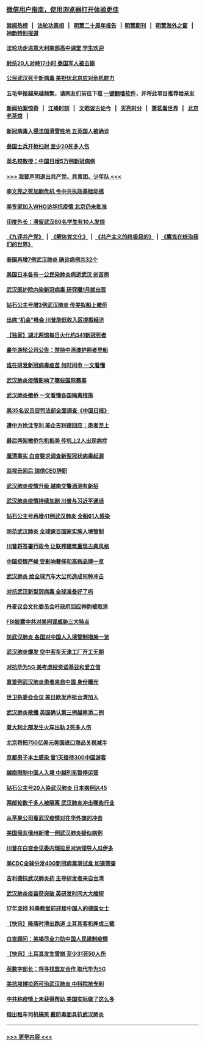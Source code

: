 ### [微信用户指南，使用浏览器打开体验更佳](https://github.com/gfw-breaker/banned-news1/blob/master/indexes/wechat-guide.md?t=0)
#### [禁闻热榜](热点新闻.md?t=0)  &nbsp;&nbsp;|&nbsp;&nbsp; [法轮功真相](https://github.com/gfw-breaker/truth/blob/master/README.md?t=0) &nbsp;&nbsp;|&nbsp;&nbsp; [明慧二十周年报告](https://github.com/gfw-breaker/mh-reports/blob/master/README.md?t=0) &nbsp;&nbsp;|&nbsp;&nbsp;[明慧期刊](https://github.com/gfw-breaker/mh-qikan) &nbsp;&nbsp;|&nbsp;&nbsp; [明慧海外之窗](https://github.com/gfw-breaker/mh-news/blob/master/README.md?t=0) &nbsp;&nbsp;|&nbsp;&nbsp; [神韵特别报道](https://github.com/gfw-breaker/mh-news/blob/master/shenyun.md?t=0)
#### [法轮功走进意大利南部高中课堂 学生欢迎](../pages/nsc418/n11853859.md?t=02091611) 
#### [射杀20人对峙17小时 泰国军人被击毙](../pages/nsc418/n11854869.md?t=02091611) 
#### [公民武汉死于新病毒 美担忧北京应对危机能力](../pages/nsc418/n11854331.md?t=02091611) 
#### 五毛举报越来越频繁，请网友们前往下载 [一键翻墙软件](https://github.com/gfw-breaker/ssr-accounts)，并将此项目推荐给亲友
#### [新闻拍案惊奇](https://github.com/gfw-breaker/banned-news1/blob/master/pages/link4.md) &nbsp;&nbsp;|&nbsp;&nbsp; [江峰时刻](https://github.com/gfw-breaker/banned-news1/blob/master/pages/link4.md) &nbsp;&nbsp;|&nbsp;&nbsp; [文昭谈古论今](https://github.com/gfw-breaker/banned-news1/blob/master/pages/link4.md) &nbsp;&nbsp;|&nbsp;&nbsp; [天亮时分](https://github.com/gfw-breaker/banned-news1/blob/master/pages/link4.md) &nbsp;&nbsp;|&nbsp;&nbsp; [萧茗看世界](https://github.com/gfw-breaker/banned-news1/blob/master/pages/link4.md) &nbsp;&nbsp;|&nbsp;&nbsp; [北京老茶馆](https://github.com/gfw-breaker/banned-news1/blob/master/pages/link4.md) &nbsp;&nbsp;|&nbsp;&nbsp; 
#### [新冠病毒入侵法国滑雪胜地 五英国人被确诊](../pages/nsc418/n11854307.md?t=02091611) 
#### [泰国士兵开枪扫射 至少20死多人伤](../pages/nsc418/n11854276.md?t=02091611) 
#### [英名校教授：中国日增5万例新冠病例](../pages/nsc418/n11854174.md?t=02091611) 
#### [>>> 我要声明退出共产党、共青团、少年队 <<<](https://github.com/begood0513/goodnews/blob/master/quit/letter.md) 
#### [李文亮之死加剧危机 令中共执政基础动摇](../pages/nsc418/n11854003.md?t=02091611) 
#### [美专家加入WHO访华抗疫情 北京仍未批准](../pages/nsc418/n11854043.md?t=02091611) 
#### [印度外长：滞留武汉80名学生有10人发烧](../pages/nsc418/n11853821.md?t=02091611) 
#### [《九评共产党》](https://github.com/begood0513/9ping.md/blob/master/README.md) &nbsp;|&nbsp; [《解体党文化》](../../../../jtdwh.md/blob/master/README.md)  &nbsp;|&nbsp; [《共产主义的终极目的》](../../../../gczydzjmd.md/blob/master/README.md) &nbsp;|&nbsp; [《魔鬼在统治我们的世界》](../../../../mgztzwmdsj.md/blob/master/README.md) 
#### [泰国再增7例武汉肺炎 确诊病例共32个](../pages/nsc418/n11853808.md?t=02091611) 
#### [美国日本各有一公民染肺炎病逝武汉 创首例](../pages/nsc418/n11853509.md?t=02091611) 
#### [武汉医护院内染新冠病毒 研究曝1月就出现](../pages/nsc418/n11852928.md?t=02091611) 
#### [钻石公主号增3例武汉肺炎 传美拟船上撤侨](../pages/nsc418/n11853240.md?t=02091611) 
#### [出席“机会”峰会 川普助低收入区提振经济](../pages/nsc418/n11853232.md?t=02091611) 
#### [【独家】湖北两馆每日火化约341新冠死者](../pages/nsc418/n11845444.md?t=02091611) 
#### [豪华游轮公司公告：禁持中港澳护照者登船](../pages/nsc418/n11852761.md?t=02091611) 
#### [谁在研发新冠病毒疫苗 何时问市 一文看懂](../pages/nsc418/n11852840.md?t=02091611) 
#### [武汉肺炎疫情影响了哪些国际赛事](../pages/nsc418/n11852441.md?t=02091611) 
#### [武汉肺炎撤侨 一文看懂各国隔离措施](../pages/nsc418/n11844216.md?t=02091611) 
#### [美35名议员促司法部全面调查《中国日报》](../pages/nsc418/n11852435.md?t=02091611) 
#### [遭中方抢注专利 美企吉利德回应：患者至上](../pages/nsc418/n11852037.md?t=02091611) 
#### [最后两架撤侨包机抵美 传机上2人出现病症](../pages/nsc418/n11852173.md?t=02091611) 
#### [厘清事实 白宫要求调查新型冠状病毒起源](../pages/nsc418/n11852106.md?t=02091611) 
#### [监视丑闻后 瑞信CEO辞职](../pages/nsc418/n11852127.md?t=02091611) 
#### [武汉肺炎疫情升级 越南交警酒测有新招](../pages/nsc418/n11851632.md?t=02091611) 
#### [武汉肺炎疫情持续加剧 川普与习近平通话](../pages/nsc418/n11851613.md?t=02091611) 
#### [钻石公主号再增41例武汉肺炎 全船61人感染](../pages/nsc418/n11850401.md?t=02091611) 
#### [防范武汉肺炎 全球逾百国家实施入境管制](../pages/nsc418/n11850557.md?t=02091611) 
#### [川普将签署行政令 让联邦建筑重现古典风格](../pages/nsc418/n11850654.md?t=02091611) 
#### [中国疫情严峻 受影响奢侈和高档品牌一览](../pages/nsc418/n11850319.md?t=02091611) 
#### [武汉肺炎 给全球汽车大公司造成何种冲击](../pages/nsc418/n11850056.md?t=02091611) 
#### [对抗武汉新型冠病毒 全球准备好了吗](../pages/nsc418/n11850142.md?t=02091611) 
#### [丹麦议会文化委员会吁政府回应神韵被取消](../pages/nsc418/n11849312.md?t=02091611) 
#### [FBI披露中共对美间谍威胁三大特点](../pages/nsc418/n11849700.md?t=02091611) 
#### [防武汉肺炎 各国对中国人入境管制措施一览](../pages/nsc418/n11838726.md?t=02091611) 
#### [武汉肺炎爆发 空中客车天津工厂开工无期](../pages/nsc418/n11849634.md?t=02091611) 
#### [对抗华为5G 美考虑投资诺基亚和爱立信](../pages/nsc418/n11849510.md?t=02091611) 
#### [意首例武汉肺炎患者来自中国 身份曝光](../pages/nsc418/n11849454.md?t=02091611) 
#### [世卫执委会会议 美日欧发声挺台湾加入](../pages/nsc418/n11849433.md?t=02091611) 
#### [武汉肺炎散播 英国确认第三例越南添二例](../pages/nsc418/n11849439.md?t=02091611) 
#### [意大利北部发生火车出轨 2死多人伤](../pages/nsc418/n11848999.md?t=02091611) 
#### [北京将把750亿美元美国进口商品关税减半](../pages/nsc418/n11848896.md?t=02091611) 
#### [京都男子本土感染 曾1天接待300中国游客](../pages/nsc418/n11848641.md?t=02091611) 
#### [越南限制中国人入境 中越列车暂停运营](../pages/nsc418/n11847844.md?t=02091611) 
#### [钻石公主号20人染武汉肺炎 日本病例达45](../pages/nsc418/n11847823.md?t=02091611) 
#### [两邮轮数千多人被隔离 武汉肺炎冲击哪些行业](../pages/nsc418/n11847456.md?t=02091611) 
#### [从苹果公司看武汉疫情对在华外商的冲击](../pages/nsc418/n11847586.md?t=02091611) 
#### [美国俄亥俄州新增一例武汉肺炎疑似病例](../pages/nsc418/n11847714.md?t=02091611) 
#### [川普在白宫会见委内瑞拉反对派领导人瓜伊多](../pages/nsc418/n11847391.md?t=02091611) 
#### [美CDC全球分发400新冠病毒测试盒 加速筛查](../pages/nsc418/n11847260.md?t=02091611) 
#### [吉利德抗武汉肺炎药 主导研发者来自台湾](../pages/nsc418/n11847064.md?t=02091611) 
#### [武汉肺炎疫苗获突破 英研发时间大大缩短](../pages/nsc418/n11846915.md?t=02091611) 
#### [17年坚持 科隆教堂前迎接中国人的德国女士](../pages/nsc418/n11846781.md?t=02091611) 
#### [【快讯】降落时滑出跑道 土耳其客机摔成三截](../pages/nsc418/n11847021.md?t=02091611) 
#### [白宫顾问：美竭尽全力助中国人民遏制疫情](../pages/nsc418/n11846756.md?t=02091611) 
#### [【快讯】土耳其发生雪崩 至少31死50人伤](../pages/nsc418/n11846680.md?t=02091611) 
#### [英数字部长：将寻找盟友合作 取代华为5G](../pages/nsc418/n11846485.md?t=02091611) 
#### [美抗埃博拉药可治武汉肺炎 中科院抢专利](../pages/nsc418/n11846409.md?t=02091611) 
#### [中共称疫情上未获得帮助 美国实际做了这么多](../pages/nsc418/n11846008.md?t=02091611) 
#### [俄出租车司机搞笑 戴防毒面具抗武汉肺炎](../pages/nsc418/n11845703.md?t=02091611) 

----
#### [ >>> 更早内容 <<< ](../indexes/nsc418-earlier.md)
